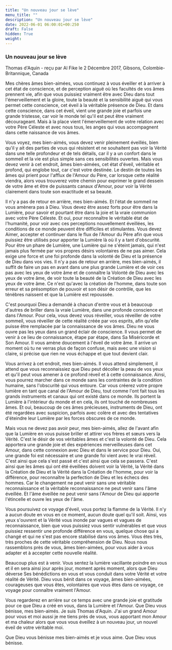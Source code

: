 ```yaml
---
title: "Un nouveau jour se lève"
menu_title: ""
description: "Un nouveau jour se lève"
date: 2022-06-01 06:00:01+00:250
draft: False
hidden: True
weight:
---
```

### Un nouveau jour se lève

Thomas d'Aquin - reçu par Al Fike le 2 Décembre 2017, Gibsons, Colombie-Britannique, Canada

Mes chères âmes bien-aimées, vous continuez à vous éveiller et à arriver à cet état de conscience, et de perception aiguë où les facultés de vos âmes prennent vie, afin que vous puissiez vraiment être avec Dieu dans tout l'émerveillement et la gloire, toute la beauté et la sensibilité aiguë qui vous permet cette conscience, cet éveil à la véritable présence de Dieu. Et dans cette conscience, dans cet éveil, vient une grande joie et parfois une grande tristesse, car voir le monde tel qu'il est peut être vraiment décourageant. Mais à la place vient l'émerveillement de votre relation avec votre Père Céleste et avec nous tous, les anges qui vous accompagnent dans cette naissance de vos âmes.

Vous voyez, mes bien-aimés, vous devez venir pleinement éveillés, bien qu'il y ait des parties de vous qui résistent et ne souhaitent pas voir la Vérité dans une telle profondeur et de tels détails, car il y a un confort dans le sommeil et la vie est plus simple sans ces sensibilités ouvertes. Mais vous devez venir à cet endroit, âmes bien-aimées, cet état d'éveil, véritable et profond, qui englobe tout, car c'est votre destinée. Le destin de toutes les âmes qui prient pour l'afflux de l'Amour du Père, car lorsque cette réalité viendra, alors vous trouverez votre chemin pour exprimer le grand dessein de votre âme et être de puissants canaux d'Amour, pour voir la Vérité clairement dans toute son exactitude et sa beauté.

Il n'y a pas de retour en arrière, mes bien-aimés. Et l'état de sommeil ne vous amènera pas à Dieu. Vous devez être assez forts pour être dans la Lumière, pour savoir et pourtant être dans la joie et la vraie communion avec votre Père Céleste. Et oui, pour reconnaître le véritable état de l'humanité, pour voir avec ces perceptions nouvellement éveillées, les conditions de ce monde peuvent être difficiles et stimulantes. Vous devez Aimer, accepter et continuer dans le flux de l'Amour du Père afin que vous puissiez être utilisés pour apporter la Lumière là où il y a tant d'obscurité. Pour être un phare de Lumière, une Lumière qui ne s'éteint jamais, qui n'est jamais plus fermée par vos propres désirs volontaires de ne pas aimer. Cela exige une force et une foi profonde dans la volonté de Dieu et la présence de Dieu dans vos vies. Il n'y a pas de retour en arrière, mes bien-aimés, il suffit de faire un pas en avant dans une plus grande Lumière et de voir ces pas avec les yeux de votre âme et de connaître la Volonté de Dieu avec les yeux de votre âme, de voir toute la beauté de la Création de Dieu avec les yeux de votre âme. Ce n'est qu'avec la création de l'homme, dans toute son erreur et sa présomption de pouvoir et son désir de contrôle, que les ténèbres naissent et que la Lumière est repoussée.

C'est pourquoi Dieu a demandé à chacun d'entre vous et à beaucoup d'autres de briller dans la vraie Lumière, dans une profonde conscience et dans l'Amour. Pour cela, vous devez vous réveiller, vous réveiller de votre sommeil, vous réveiller de cette réalité créée par vos esprits, afin qu'elle puisse être remplacée par la connaissance de vos âmes. Dieu ne vous ouvre pas les yeux dans un grand éclair de conscience. Il vous permet de venir à ce lieu de connaissance, étape par étape, dans Sa Miséricorde et Son Amour. Il vous amène doucement à l'éveil de votre âme. Il arrive un moment où tu ne verras plus de façon confuse, mais avec une vision si claire, si précise que rien ne vous échappe et que tout devient clair.

Vous arrivez à cet endroit, mes bien-aimés. Il vous attend simplement, il attend que vous reconnaissiez que Dieu peut décoller la peau de vos yeux et qu'il peut vous amener à ce profond réveil et à cette connaissance. Ainsi, vous pourrez marcher dans ce monde sans les contraintes de la condition humaine, sans l'obscurité qui vous entoure. Car vous créerez votre propre lumière en tant que canal de l'Amour de Dieu, tout comme l'ont fait tous les grands instruments et canaux qui ont existé dans ce monde. Ils portent la Lumière à l'intérieur du monde et en cela, ils ont touché de nombreuses âmes. Et oui, beaucoup de ces âmes précieuses, instruments de Dieu, ont été regardées avec suspicion, parfois avec colère et avec des tentatives d'éteindre leur Lumière par les forces obscures de ce monde. 

Mais vous ne devez pas avoir peur, mes bien-aimés, allez de l'avant afin que la Lumière en vous puisse briller et attirer vos frères et sœurs vers la Vérité. C'est le désir de vos véritables âmes et c'est la volonté de Dieu. Cela apportera une grande joie et des expériences merveilleuses dans cet Amour, dans cette connexion avec Dieu et dans le service pour Dieu. Oui, une grande foi est nécessaire et une grande foi vient avec le vrai réveil. C'est ainsi que cela s'est passé et c'est ainsi que cela se passera. C'est ainsi que les âmes qui ont été éveillées doivent voir la Vérité, la Vérité dans la Création de Dieu et la Vérité dans la Création de l'homme, pour voir la différence, pour reconnaître la perfection de Dieu et les échecs des hommes. Car le changement ne peut venir sans une véritable reconnaissance et la véritable reconnaissance ne peut venir sans l'âme éveillée. Et l'âme éveillée ne peut venir sans l'Amour de Dieu qui apporte l'étincelle et ouvre les yeux de l'âme.

Vous poursuivez ce voyage d'éveil, vous portez la flamme de la Vérité. Il n'y a aucun doute en vous en ce moment, aucun doute quel qu'il soit. Ainsi, vos yeux s'ouvrent et la Vérité vous inonde par vagues et vagues de reconnaissance, bien que vous puissiez vous sentir vulnérables et que vous puissiez ressentir une profonde différence en vous, quelque chose qui a changé et qui ne s'est pas encore stabilisé dans vos âmes. Vous êtes très, très proches de cette véritable compréhension de Dieu. Nous nous rassemblons près de vous, âmes bien-aimées, pour vous aider à vous adapter et à accepter cette nouvelle réalité. 

Beaucoup plus est à venir. Vous sentez la lumière vacillante poindre en vous et il en sera ainsi jour après jour, moment après moment, alors que Dieu déverse Ses bénédictions en vous et vous conduit dans votre Vérité et votre réalité de Vérité. Dieu vous bénit dans ce voyage, âmes bien-aimées, courageuses que vous êtes, volontaires que vous êtes dans ce voyage, ce voyage pour connaître vraiment l'Amour.

Vous regarderez en arrière sur ce temps avec une grande joie et gratitude pour ce que Dieu a créé en vous, dans la Lumière et l'Amour. Que Dieu vous bénisse, mes bien-aimés. Je suis Thomas d'Aquin. J'ai un grand Amour pour vous et moi aussi je me tiens près de vous, vous apportant mon Amour et ma chaleur alors que vous vous éveillez à un nouveau jour, un nouvel éveil de votre véritable moi.

Que Dieu vous bénisse mes bien-aimés et je vous aime. Que Dieu vous bénisse.



